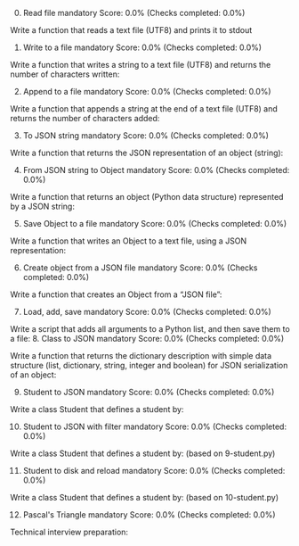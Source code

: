 
0. Read file
mandatory
Score: 0.0% (Checks completed: 0.0%)

Write a function that reads a text file (UTF8) and prints it to stdout

1. Write to a file
mandatory
Score: 0.0% (Checks completed: 0.0%)

Write a function that writes a string to a text file (UTF8) and returns the number of characters written:

2. Append to a file
mandatory
Score: 0.0% (Checks completed: 0.0%)

Write a function that appends a string at the end of a text file (UTF8) and returns the number of characters added:

3. To JSON string
mandatory
Score: 0.0% (Checks completed: 0.0%)

Write a function that returns the JSON representation of an object (string):

4. From JSON string to Object
mandatory
Score: 0.0% (Checks completed: 0.0%)

Write a function that returns an object (Python data structure) represented by a JSON string:

5. Save Object to a file
mandatory
Score: 0.0% (Checks completed: 0.0%)

Write a function that writes an Object to a text file, using a JSON representation:

6. Create object from a JSON file
mandatory
Score: 0.0% (Checks completed: 0.0%)

Write a function that creates an Object from a “JSON file”:

7. Load, add, save
mandatory
Score: 0.0% (Checks completed: 0.0%)

Write a script that adds all arguments to a Python list, and then save them to a file:
8. Class to JSON
mandatory
Score: 0.0% (Checks completed: 0.0%)

Write a function that returns the dictionary description with simple data structure (list, dictionary, string, integer and boolean) for JSON serialization of an object:

9. Student to JSON
mandatory
Score: 0.0% (Checks completed: 0.0%)

Write a class Student that defines a student by:

10. Student to JSON with filter
mandatory
Score: 0.0% (Checks completed: 0.0%)

Write a class Student that defines a student by: (based on 9-student.py)

11. Student to disk and reload
mandatory
Score: 0.0% (Checks completed: 0.0%)

Write a class Student that defines a student by: (based on 10-student.py)

12. Pascal's Triangle
mandatory
Score: 0.0% (Checks completed: 0.0%)

Technical interview preparation: 
